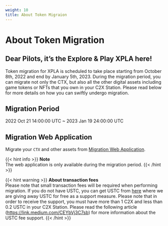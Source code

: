 ```yaml
---
weight: 10
title: About Token Migraion
---
```


# About Token Migration

## Dear Pilots, it’s the Explore & Play XPLA here!

Token migration for XPLA is scheduled to take place starting from October 8th, 2022 and end by January 5th, 2023. 
During the migration period, you can migrate not only the CTX, but also all the other digital assets including game tokens or NFTs that you own in your C2X Station. Please read below for more details on how you can swiftly undergo migration.

## Migration Period
2022 Oct 21 14:00:00 UTC ~ 2023 Jan 19 24:00:00 UTC

## Migration Web Application
Migrate your `CTX` and other assets from [Migration Web Application](https://migration.c2x.world/).

{{< hint info >}}
**Note**  
The web application is only available during the migration period.
{{< /hint >}}

{{< hint warning >}}
**About transaction fees**  
Please note that small transaction fees will be required when performing migration. If you do not have USTC, you can get USTC from [here](https://support.c2x.world) where we are giving away USTC for free as a support measure. Please note that in order to receive the support, you must have more than 1 C2X and less than 0.2 USTC in your C2X Station.
Please read the following article (https://link.medium.com/CEYbVj3C7sb) for more information about the USTC fee support.
{{< /hint >}}
